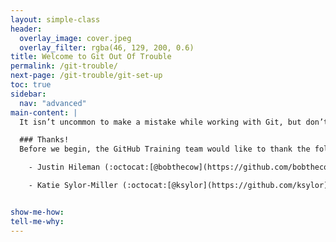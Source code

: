 ```yaml
---
layout: simple-class
header:
  overlay_image: cover.jpeg
  overlay_filter: rgba(46, 129, 200, 0.6)
title: Welcome to Git Out Of Trouble
permalink: /git-trouble/
next-page: /git-trouble/git-set-up
toc: true
sidebar:
  nav: "advanced"
main-content: |  
  It isn’t uncommon to make a mistake while working with Git, but don’t fret, everyone does it. Getting out of a mess can be just as easy as getting into one, and this course is here to help. It outlines the different commands you can use to get out of almost **any** sticky situation helping you to save your project and prevent embarrassment.

  ### Thanks!
  Before we begin, the GitHub Training team would like to thank the following community contributors for their work in creating meaningful content that inspired this course:

    - Justin Hileman (:octocat:[@bobthecow](https://github.com/bobthecow)), [Git Pretty](http://justinhileman.info/article/git-pretty/)

    - Katie Sylor-Miller (:octocat:[@ksylor](https://github.com/ksylor)), [Oh, Shit, Git!](http://ohshitgit.com/)


show-me-how:
tell-me-why:
---
```

